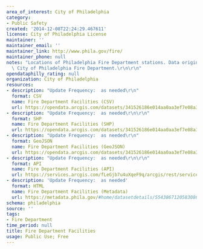 ```yaml
---
area_of_interest: City of Philadelphia
category:
- Public Safety
created: '2014-12-08T22:24:29.467611'
license: City of Philadelphia License
maintainer: ''
maintainer_email: ''
maintainer_link: http://www.phila.gov/fire/
maintainer_phone: null
notes: "Locations of Philadelphia Fire Department stations. Data originates from the\
  \ City of Philadelphia Fire Department.\r\n\r\n"
opendataphilly_rating: null
organization: City of Philadelphia
resources:
- description: "Update Frequency:  as needed\r\n"
  format: CSV
  name: Fire Department Facilities (CSV)
  url: https://opendata.arcgis.com/datasets/341526186e014aa0aa3ef7e08a394a78_0.csv
- description: "Update Frequency:  as needed\r\n\r\n"
  format: SHP
  name: Fire Department Facilities (SHP)
  url: https://opendata.arcgis.com/datasets/341526186e014aa0aa3ef7e08a394a78_0.zip
- description: "Update Frequency:  as needed\r\n"
  format: GeoJSON
  name: Fire Department Facilities (GeoJSON)
  url: https://opendata.arcgis.com/datasets/341526186e014aa0aa3ef7e08a394a78_0.geojson
- description: "Update Frequency:  as needed\r\n\r\n"
  format: API
  name: Fire Department Facilities (API)
  url: https://services.arcgis.com/fLeGjb7u4uXqeF9q/arcgis/rest/services/Fire_Dept_Facilities/FeatureServer/0/query?outFields=*&where=1%3D1
- description: 'Update Frequency:  as needed'
  format: HTML
  name: Fire Department Facilities (Metadata)
  url: https://metadata.phila.gov/#home/datasetdetails/5543867120583086178c4f2b/representationdetails/55438abb9b989a05172d0d62/
schema: philadelphia
source: ''
tags:
- Fire Department
time_period: null
title: Fire Department Facilities
usage: Public Use; Free
---
```

